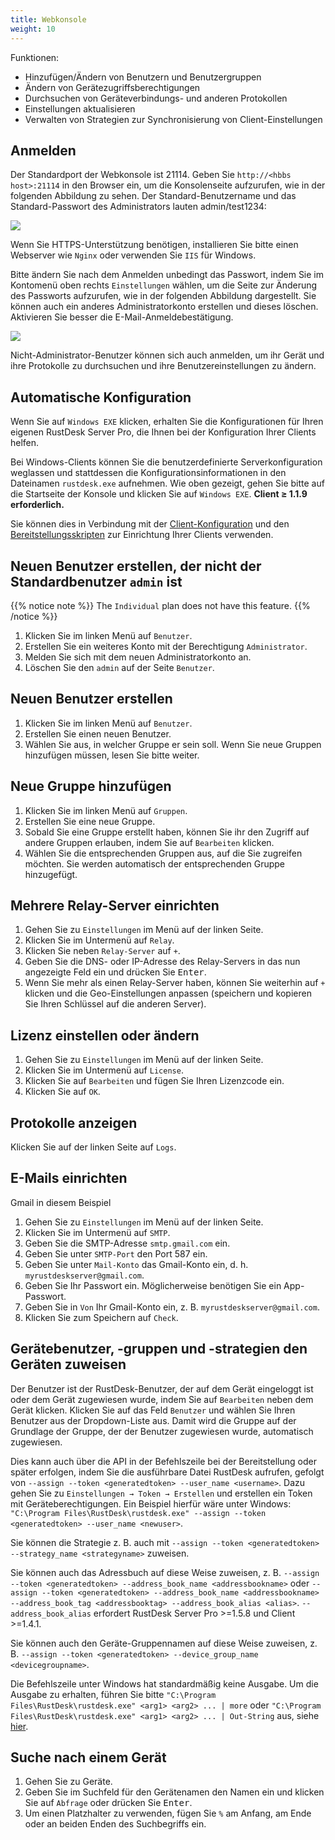 ```yaml
---
title: Webkonsole
weight: 10
---
```


Funktionen:

- Hinzufügen/Ändern von Benutzern und Benutzergruppen
- Ändern von Gerätezugriffsberechtigungen
- Durchsuchen von Geräteverbindungs- und anderen Protokollen
- Einstellungen aktualisieren
- Verwalten von Strategien zur Synchronisierung von Client-Einstellungen

## Anmelden

Der Standardport der Webkonsole ist 21114. Geben Sie `http://<hbbs host>:21114` in den Browser ein, um die Konsolenseite aufzurufen, wie in der folgenden Abbildung zu sehen. Der Standard-Benutzername und das Standard-Passwort des Administrators lauten admin/test1234:

![](/docs/en/self-host/rustdesk-server-pro/console/images/console-login.png)

Wenn Sie HTTPS-Unterstützung benötigen, installieren Sie bitte einen Webserver wie `Nginx` oder verwenden Sie `IIS` für Windows.

Bitte ändern Sie nach dem Anmelden unbedingt das Passwort, indem Sie im Kontomenü oben rechts `Einstellungen` wählen, um die Seite zur Änderung des Passworts aufzurufen, wie in der folgenden Abbildung dargestellt. Sie können auch ein anderes Administratorkonto erstellen und dieses löschen. Aktivieren Sie besser die E-Mail-Anmeldebestätigung.

<a name=console-home></a>
![](/docs/en/self-host/rustdesk-server-pro/console/images/console-home.png?v2)

Nicht-Administrator-Benutzer können sich auch anmelden, um ihr Gerät und ihre Protokolle zu durchsuchen und ihre Benutzereinstellungen zu ändern.

## Automatische Konfiguration
Wenn Sie auf `Windows EXE` klicken, erhalten Sie die Konfigurationen für Ihren eigenen RustDesk Server Pro, die Ihnen bei der Konfiguration Ihrer Clients helfen.

Bei Windows-Clients können Sie die benutzerdefinierte Serverkonfiguration weglassen und stattdessen die Konfigurationsinformationen in den Dateinamen `rustdesk.exe` aufnehmen. Wie oben gezeigt, gehen Sie bitte auf die Startseite der Konsole und klicken Sie auf `Windows EXE`. **Client ≥ 1.1.9 erforderlich.**

Sie können dies in Verbindung mit der [Client-Konfiguration](https://rustdesk.com/docs/de/self-host/client-configuration/) und den [Bereitstellungsskripten](https://rustdesk.com/docs/de/self-host/client-deployment/) zur Einrichtung Ihrer Clients verwenden.

## Neuen Benutzer erstellen, der nicht der Standardbenutzer `admin` ist

{{% notice note %}}
The `Individual` plan does not have this feature.
{{% /notice %}}

1. Klicken Sie im linken Menü auf `Benutzer`.
2. Erstellen Sie ein weiteres Konto mit der Berechtigung `Administrator`.
3. Melden Sie sich mit dem neuen Administratorkonto an.
4. Löschen Sie den `admin` auf der Seite `Benutzer`.

## Neuen Benutzer erstellen
1. Klicken Sie im linken Menü auf `Benutzer`.
2. Erstellen Sie einen neuen Benutzer.
3. Wählen Sie aus, in welcher Gruppe er sein soll. Wenn Sie neue Gruppen hinzufügen müssen, lesen Sie bitte weiter.

## Neue Gruppe hinzufügen
1. Klicken Sie im linken Menü auf `Gruppen`.
2. Erstellen Sie eine neue Gruppe.
3. Sobald Sie eine Gruppe erstellt haben, können Sie ihr den Zugriff auf andere Gruppen erlauben, indem Sie auf `Bearbeiten` klicken.
4. Wählen Sie die entsprechenden Gruppen aus, auf die Sie zugreifen möchten. Sie werden automatisch der entsprechenden Gruppe hinzugefügt.

## Mehrere Relay-Server einrichten
1. Gehen Sie zu `Einstellungen` im Menü auf der linken Seite.
2. Klicken Sie im Untermenü auf `Relay`.
3. Klicken Sie neben `Relay-Server` auf `+`.
4. Geben Sie die DNS- oder IP-Adresse des Relay-Servers in das nun angezeigte Feld ein und drücken Sie <kbd>Enter</kbd>.
5. Wenn Sie mehr als einen Relay-Server haben, können Sie weiterhin auf `+` klicken und die Geo-Einstellungen anpassen (speichern und kopieren Sie Ihren Schlüssel auf die anderen Server).

## Lizenz einstellen oder ändern
1. Gehen Sie zu `Einstellungen` im Menü auf der linken Seite.
2. Klicken Sie im Untermenü auf `License`.
3. Klicken Sie auf `Bearbeiten` und fügen Sie Ihren Lizenzcode ein.
4. Klicken Sie auf `OK`.

## Protokolle anzeigen
Klicken Sie auf der linken Seite auf `Logs`.

## E-Mails einrichten
Gmail in diesem Beispiel

1. Gehen Sie zu `Einstellungen` im Menü auf der linken Seite.
2. Klicken Sie im Untermenü auf `SMTP`.
3. Geben Sie die SMTP-Adresse `smtp.gmail.com` ein.
4. Geben Sie unter `SMTP-Port` den Port 587 ein.
5. Geben Sie unter `Mail-Konto` das Gmail-Konto ein, d. h. `myrustdeskserver@gmail.com`.
6. Geben Sie Ihr Passwort ein. Möglicherweise benötigen Sie ein App-Passwort.
7. Geben Sie  in `Von` Ihr Gmail-Konto ein, z. B. `myrustdeskserver@gmail.com`.
8. Klicken Sie zum Speichern auf `Check`.

## Gerätebenutzer, -gruppen und -strategien den Geräten zuweisen
Der Benutzer ist der RustDesk-Benutzer, der auf dem Gerät eingeloggt ist oder dem Gerät zugewiesen wurde, indem Sie auf `Bearbeiten` neben dem Gerät klicken. Klicken Sie auf das Feld `Benutzer` und wählen Sie Ihren Benutzer aus der Dropdown-Liste aus. Damit wird die Gruppe auf der Grundlage der Gruppe, der der Benutzer zugewiesen wurde, automatisch zugewiesen.

Dies kann auch über die API in der Befehlszeile bei der Bereitstellung oder später erfolgen, indem Sie die ausführbare Datei RustDesk aufrufen, gefolgt von `--assign --token <generatedtoken> --user_name <username>`. Dazu gehen Sie zu `Einstellungen → Token → Erstellen` und erstellen ein Token mit Geräteberechtigungen. Ein Beispiel hierfür wäre unter Windows: `"C:\Program Files\RustDesk\rustdesk.exe" --assign --token <generatedtoken> --user_name <newuser>`.

Sie können die Strategie z. B. auch mit `--assign --token <generatedtoken> --strategy_name <strategyname>` zuweisen.

Sie können auch das Adressbuch auf diese Weise zuweisen, z. B. `--assign --token <generatedtoken> --address_book_name <addressbookname>` oder `--assign --token <generatedtoken> --address_book_name <addressbookname> --address_book_tag <addressbooktag> --address_book_alias <alias>`. `--address_book_alias` erfordert RustDesk Server Pro >=1.5.8 und Client >=1.4.1.

Sie können auch den Geräte-Gruppennamen auf diese Weise zuweisen, z. B. `--assign --token <generatedtoken> --device_group_name <devicegroupname>`.

Die Befehlszeile unter Windows hat standardmäßig keine Ausgabe. Um die Ausgabe zu erhalten, führen Sie bitte `"C:\Program Files\RustDesk\rustdesk.exe" <arg1> <arg2> ... | more` oder `"C:\Program Files\RustDesk\rustdesk.exe" <arg1> <arg2> ... | Out-String` aus, siehe [hier](https://github.com/rustdesk/rustdesk/discussions/6377#discussioncomment-8094952).

## Suche nach einem Gerät
1. Gehen Sie zu Geräte.
2. Geben Sie im Suchfeld für den Gerätenamen den Namen ein und klicken Sie auf `Abfrage` oder drücken Sie <kbd>Enter</kbd>.
3. Um einen Platzhalter zu verwenden, fügen Sie `%` am Anfang, am Ende oder an beiden Enden des Suchbegriffs ein.
